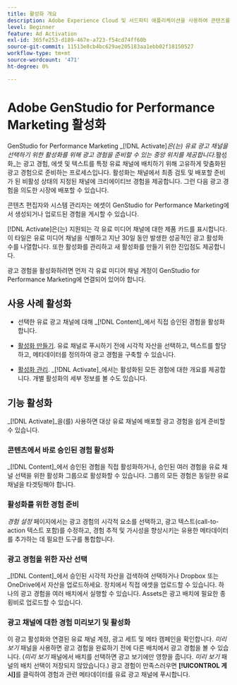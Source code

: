 ```yaml
---
title: 활성화 개요
description: Adobe Experience Cloud 및 서드파티 애플리케이션을 사용하여 콘텐츠를 활성화하는 방법을 알아봅니다.
level: Beginner
feature: Ad Activation
exl-id: 365fe253-d189-467e-a723-f54cd74ff60b
source-git-commit: 11513e8cb4bc629ae205183aa1ebb02f18150527
workflow-type: tm+mt
source-wordcount: '471'
ht-degree: 0%

---
```


# Adobe GenStudio for Performance Marketing 활성화

GenStudio for Performance Marketing _[!DNL Activate]_은(는) 유료 광고 채널을 선택하기 위한 활성화를 위해 광고 경험을 준비할 수 있는 중앙 위치를 제공합니다._&#x200B;활성화&#x200B;_는 광고 경험, 에셋 및 텍스트를 특정 유료 채널에 배치하기 위해 고유하게 맞춤화된 광고 경험으로 준비하는 프로세스입니다. 활성화는 채널에서 최종 검토 및 배포할 준비가 된 비활성 상태의 지정된 채널에 크리에이티브 경험을 제공합니다. 그런 다음 광고 경험을 의도한 시장에 배포할 수 있습니다.

콘텐츠 편집자와 시스템 관리자는 에셋이 GenStudio for Performance Marketing에서 생성되거나 업로드된 경험을 게시할 수 있습니다.

[!DNL Activate]은(는) 지원되는 각 유료 미디어 채널에 대한 제품 카드를 표시합니다. 이 타일은 유료 미디어 채널을 식별하고 지난 30일 동안 발생한 성공적인 광고 활성화 수를 나열합니다. 또한 활성화를 관리하고 새 활성화를 만들기 위한 진입점도 제공합니다.

광고 경험을 활성화하려면 먼저 각 유료 미디어 채널 계정이 GenStudio for Performance Marketing에 연결되어 있어야 합니다.

## 사용 사례 활성화

* 선택한 유료 광고 채널에 대해 _[!DNL Content]_에서 직접 승인된 경험을 활성화합니다.

* [활성화 만들기](create-activation.md). 유료 채널로 푸시하기 전에 시각적 자산을 선택하고, 텍스트를 할당하고, 메타데이터를 정의하여 광고 경험을 구축할 수 있습니다.

* [활성화 관리](manage-activations.md). _[!DNL Activate]_에서는 활성화된 모든 경험에 대한 개요를 제공합니다. 개별 활성화의 세부 정보를 볼 수도 있습니다.

## 기능 활성화

_[!DNL Activate]_을(를) 사용하면 대상 유료 채널에 배포할 광고 경험을 쉽게 준비할 수 있습니다.

### 콘텐츠에서 바로 승인된 경험 활성화

_[!DNL Content]_에서 승인된 경험을 직접 활성화하거나, 승인된 여러 경험을 유료 채널 선택을 위한 활성화 그룹으로 활성화할 수 있습니다. 그룹의 모든 경험은 동일한 유료 채널을 타겟팅해야 합니다.

### 활성화를 위한 경험 준비

_경험 설정_ 페이지에서는 광고 경험의 시각적 요소를 선택하고, 광고 텍스트(call-to-action 텍스트 포함)를 수정하고, 경험 추적 및 가시성을 향상시키는 유용한 메타데이터를 추가하는 데 필요한 도구를 통합합니다.

### 광고 경험을 위한 자산 선택

_[!DNL Content]_에서 승인된 시각적 자산을 검색하여 선택하거나 Dropbox 또는 OneDrive에서 자산을 업로드하세요. 장치에서 직접 에셋을 업로드할 수 있습니다. 하나의 광고 경험을 여러 배치에서 실행할 수 있습니다. Assets은 광고 배치에 필요한 종횡비로 업로드할 수 있습니다.

### 광고 채널에 대한 경험 미리보기 및 활성화

이 광고 활성화와 연결된 유료 채널 계정, 광고 세트 및 메타 캠페인을 확인합니다. _미리 보기_ 패널을 사용하면 광고 경험을 완료하기 전에 다른 배치에서 광고 경험을 볼 수 있습니다. (_미리 보기_ 패널에서 배치를 선택하면 광고 보기에만 영향을 줍니다. _미리 보기_ 패널의 배치 선택이 저장되지 않았습니다.) 광고 경험이 만족스러우면 **[!UICONTROL 게시]**&#x200B;를 클릭하여 경험과 관련 메타데이터를 유료 광고 채널에 푸시합니다.
